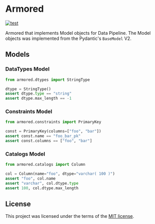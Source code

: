 # Armored

[![test](https://github.com/korawica/armored/actions/workflows/tests.yml/badge.svg?branch=main)](https://github.com/korawica/armored/actions/workflows/tests.yml)

Armored that implements Model objects for Data Pipeline. The Model objects was
implemented from the Pydantic's `BaseModel` V2.

## Models

### DataTypes Model

```python
from armored.dtypes import StringType

dtype = StringType()
assert dtype.type == "string"
assert dtype.max_length == -1
```

### Constraints Model

```python
from armored.constraints import PrimaryKey

const = PrimaryKey(columns=["foo", "bar"])
assert const.name == "foo_bar_pk"
assert const.columns == ["foo", "bar"]
```

### Catalogs Model

```python
from armored.catalogs import Column

col = Column(name="foo", dtype="varchar( 100 )")
assert "foo", col.name
assert "varchar", col.dtype.type
assert 100, col.dtype.max_length
```

## License

This project was licensed under the terms of the [MIT license](LICENSE).

